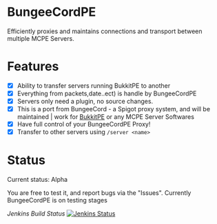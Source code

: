 # BungeeCordPE
 Efficiently proxies and maintains connections and transport between multiple MCPE Servers.
 
 
# Features
 - [x] Ability to transfer servers running BukkitPE to another
 - [x] Everything from packets,date..ect) is handle by BungeeCordPE
 - [x] Servers only need a plugin, no source changes.
 - [x] This is a port from BungeeCord - a Spigot proxy system, and will be maintained | work for [BukkitPE](https://github.com/bukkitpe/bukkitpe) or any MCPE Server Softwares
 - [x] Have full control of your BungeeCordPE Proxy!
 - [x] Transfer to other servers using `/server <name>`

# Status
Current status: Alpha

You are free to test it, and report bugs via the "Issues". Currently BungeeCordPE is on testing stages

*Jenkins Build Status*
      [![Jenkins Status](http://jenkins.bukkitpe.net:8080/job/BungeeCordPE/badge/icon)](http://jenkins.bukkitpe.net)
